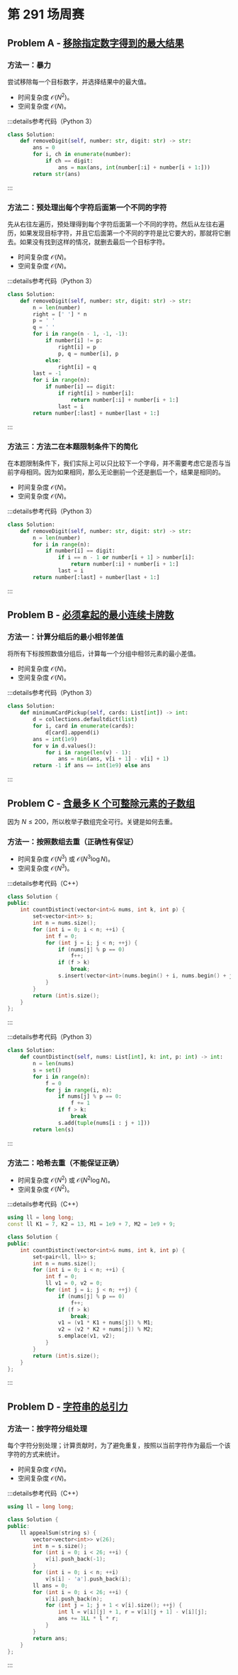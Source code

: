 # 第 291 场周赛

## Problem A - [移除指定数字得到的最大结果](https://leetcode.cn/problems/remove-digit-from-number-to-maximize-result/)

### 方法一：暴力

尝试移除每一个目标数字，并选择结果中的最大值。

- 时间复杂度 $\mathcal{O}(N^2)$。
- 空间复杂度 $\mathcal{O}(N)$。

:::details参考代码（Python 3）

```python
class Solution:
    def removeDigit(self, number: str, digit: str) -> str:
        ans = 0
        for i, ch in enumerate(number):
            if ch == digit:
                ans = max(ans, int(number[:i] + number[i + 1:]))
        return str(ans)
```

:::

### 方法二：预处理出每个字符后面第一个不同的字符

先从右往左遍历，预处理得到每个字符后面第一个不同的字符。然后从左往右遍历，如果发现目标字符，并且它后面第一个不同的字符是比它要大的，那就将它删去。如果没有找到这样的情况，就删去最后一个目标字符。

- 时间复杂度 $\mathcal{O}(N)$。
- 空间复杂度 $\mathcal{O}(N)$。

:::details参考代码（Python 3）

```python
class Solution:
    def removeDigit(self, number: str, digit: str) -> str:
        n = len(number)
        right = [' '] * n
        p = ' '
        q = ' '
        for i in range(n - 1, -1, -1):
            if number[i] != p:
                right[i] = p
                p, q = number[i], p
            else:
                right[i] = q
        last = -1
        for i in range(n):
            if number[i] == digit:
                if right[i] > number[i]:
                    return number[:i] + number[i + 1:]
                last = i
        return number[:last] + number[last + 1:]
```

:::

### 方法三：方法二在本题限制条件下的简化

在本题限制条件下，我们实际上可以只比较下一个字母，并不需要考虑它是否与当前字母相同。因为如果相同，那么无论删前一个还是删后一个，结果是相同的。

- 时间复杂度 $\mathcal{O}(N)$。
- 空间复杂度 $\mathcal{O}(N)$。

:::details参考代码（Python 3）

```python
class Solution:
    def removeDigit(self, number: str, digit: str) -> str:
        n = len(number)
        for i in range(n):
            if number[i] == digit:
                if i == n - 1 or number[i + 1] > number[i]:
                    return number[:i] + number[i + 1:]
                last = i
        return number[:last] + number[last + 1:]
```

:::

## Problem B - [必须拿起的最小连续卡牌数](https://leetcode.cn/problems/minimum-consecutive-cards-to-pick-up/)

### 方法一：计算分组后的最小相邻差值

将所有下标按照数值分组后，计算每一个分组中相邻元素的最小差值。

- 时间复杂度 $\mathcal{O}(N)$。
- 空间复杂度 $\mathcal{O}(N)$。

:::details参考代码（Python 3）

```python
class Solution:
    def minimumCardPickup(self, cards: List[int]) -> int:
        d = collections.defaultdict(list)
        for i, card in enumerate(cards):
            d[card].append(i)
        ans = int(1e9)
        for v in d.values():
            for i in range(len(v) - 1):
                ans = min(ans, v[i + 1] - v[i] + 1)
        return -1 if ans == int(1e9) else ans
```

:::


## Problem C - [含最多 K 个可整除元素的子数组](https://leetcode.cn/problems/k-divisible-elements-subarrays/)

因为 $N\le200$，所以枚举子数组完全可行。关键是如何去重。

### 方法一：按照数组去重（正确性有保证）

- 时间复杂度 $\mathcal{O}(N^3)$ 或 $\mathcal{O}(N^3\log N)$。
- 空间复杂度 $\mathcal{O}(N^3)$。

:::details参考代码（C++）

```cpp
class Solution {
public:
    int countDistinct(vector<int>& nums, int k, int p) {
        set<vector<int>> s;
        int n = nums.size();
        for (int i = 0; i < n; ++i) {
            int f = 0;
            for (int j = i; j < n; ++j) {
                if (nums[j] % p == 0)
                    f++;
                if (f > k)
                    break;
                s.insert(vector<int>(nums.begin() + i, nums.begin() + j + 1));
            }
        }
        return (int)s.size();
    }
};
```

:::

:::details参考代码（Python 3）

```python
class Solution:
    def countDistinct(self, nums: List[int], k: int, p: int) -> int:
        n = len(nums)
        s = set()
        for i in range(n):
            f = 0
            for j in range(i, n):
                if nums[j] % p == 0:
                    f += 1
                if f > k:
                    break
                s.add(tuple(nums[i : j + 1]))
        return len(s)
```

:::

### 方法二：哈希去重（不能保证正确）

- 时间复杂度 $\mathcal{O}(N^2)$ 或 $\mathcal{O}(N^2\log N)$。
- 空间复杂度 $\mathcal{O}(N^2)$。

:::details参考代码（C++）

```cpp
using ll = long long;
const ll K1 = 7, K2 = 13, M1 = 1e9 + 7, M2 = 1e9 + 9;

class Solution {
public:
    int countDistinct(vector<int>& nums, int k, int p) {
        set<pair<ll, ll>> s;
        int n = nums.size();
        for (int i = 0; i < n; ++i) {
            int f = 0;
            ll v1 = 0, v2 = 0;
            for (int j = i; j < n; ++j) {
                if (nums[j] % p == 0)
                    f++;
                if (f > k)
                    break;
                v1 = (v1 * K1 + nums[j]) % M1;
                v2 = (v2 * K2 + nums[j]) % M2;
                s.emplace(v1, v2);
            }
        }
        return (int)s.size();
    }
};
```

:::

## Problem D - [字符串的总引力](https://leetcode.cn/problems/total-appeal-of-a-string/)

### 方法一：按字符分组处理

每个字符分别处理；计算贡献时，为了避免重复，按照以当前字符作为最后一个该字符的方式来统计。

- 时间复杂度 $\mathcal{O}(N)$。
- 空间复杂度 $\mathcal{O}(N)$。

:::details参考代码（C++）

```cpp
using ll = long long;

class Solution {
public:
    ll appealSum(string s) {
        vector<vector<int>> v(26);
        int n = s.size();
        for (int i = 0; i < 26; ++i) {
            v[i].push_back(-1);
        }
        for (int i = 0; i < n; ++i)
            v[s[i] - 'a'].push_back(i);
        ll ans = 0;
        for (int i = 0; i < 26; ++i) {
            v[i].push_back(n);
            for (int j = 1; j + 1 < v[i].size(); ++j) {
                int l = v[i][j] + 1, r = v[i][j + 1] - v[i][j];
                ans += 1LL * l * r;
            }
        }
        return ans;
    }
};
```

:::
